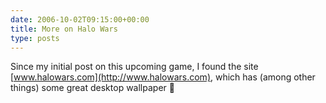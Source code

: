 ```yaml
---
date: 2006-10-02T09:15:00+00:00
title: More on Halo Wars
type: posts
---
```

Since my initial post on this upcoming game, I found the site [www.halowars.com](http://www.halowars.com), which has (among other things) some great desktop wallpaper 🙂
